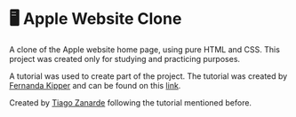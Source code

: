 # 🖥️ Apple Website Clone

A clone of the Apple website home page, using pure HTML and CSS. This project was created only for studying and practicing purposes.

A tutorial was used to create part of the project. The tutorial was created by [Fernanda Kipper]([https://www.youtube.com/@kipperdev](https://www.linkedin.com/in/fernanda-kipper/)) and can be found on this [link](https://www.youtube.com/watch?v=yYgkh7n5Ubg).

Created by [Tiago Zanarde](https://tiagozanarde.dev) following the tutorial mentioned before.
